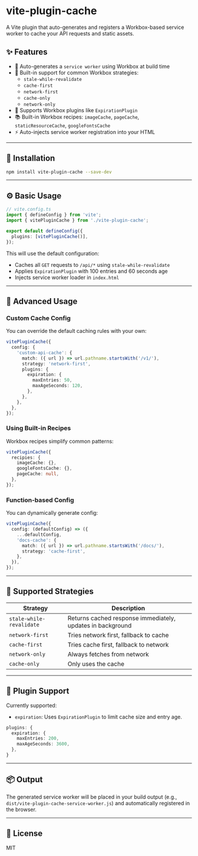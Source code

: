 # vite-plugin-cache

A Vite plugin that auto-generates and registers a Workbox-based service worker to cache your API requests and static assets.

## ✨ Features

- 🔧 Auto-generates a `service worker` using Workbox at build time
- 🧠 Built-in support for common Workbox strategies:
  - `stale-while-revalidate`
  - `cache-first`
  - `network-first`
  - `cache-only`
  - `network-only`
- 🧩 Supports Workbox plugins like `ExpirationPlugin`
- 📚 Built-in Workbox recipes: `imageCache`, `pageCache`, `staticResourceCache`, `googleFontsCache`
- ⚡ Auto-injects service worker registration into your HTML

---

## 🚀 Installation

```bash
npm install vite-plugin-cache --save-dev
```

---

## ⚙️ Basic Usage

```ts
// vite.config.ts
import { defineConfig } from 'vite';
import { vitePluginCache } from './vite-plugin-cache';

export default defineConfig({
  plugins: [vitePluginCache()],
});
```

This will use the default configuration:

- Caches all `GET` requests to `/api/*` using `stale-while-revalidate`
- Applies `ExpirationPlugin` with 100 entries and 60 seconds age
- Injects service worker loader in `index.html`

---

## 🧠 Advanced Usage

### Custom Cache Config

You can override the default caching rules with your own:

```ts
vitePluginCache({
  config: {
    'custom-api-cache': {
      match: ({ url }) => url.pathname.startsWith('/v1/'),
      strategy: 'network-first',
      plugins: {
        expiration: {
          maxEntries: 50,
          maxAgeSeconds: 120,
        },
      },
    },
  },
});
```

### Using Built-in Recipes

Workbox recipes simplify common patterns:

```ts
vitePluginCache({
  recipies: {
    imageCache: {},
    googleFontsCache: {},
    pageCache: null,
  },
});
```

### Function-based Config

You can dynamically generate config:

```ts
vitePluginCache({
  config: (defaultConfig) => ({
    ...defaultConfig,
    'docs-cache': {
      match: ({ url }) => url.pathname.startsWith('/docs/'),
      strategy: 'cache-first',
    },
  }),
});
```

---

## 🔌 Supported Strategies

| Strategy                 | Description                                           |
|--------------------------|-------------------------------------------------------|
| `stale-while-revalidate` | Returns cached response immediately, updates in background |
| `network-first`          | Tries network first, fallback to cache               |
| `cache-first`            | Tries cache first, fallback to network               |
| `network-only`           | Always fetches from network                          |
| `cache-only`             | Only uses the cache                                  |

---

## 🧩 Plugin Support

Currently supported:

- `expiration`: Uses `ExpirationPlugin` to limit cache size and entry age.

```ts
plugins: {
  expiration: {
    maxEntries: 200,
    maxAgeSeconds: 3600,
  },
}
```

---

## 📦 Output

The generated service worker will be placed in your build output (e.g., `dist/vite-plugin-cache-service-worker.js`) and automatically registered in the browser.

---

## 📝 License

MIT
